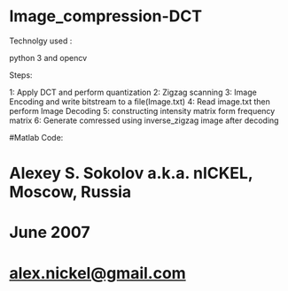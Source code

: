 # Image_compression-DCT

Technolgy used :

python 3 and opencv

Steps:

1: Apply DCT and perform quantization
2: Zigzag scanning
3: Image Encoding and write bitstream to a file(Image.txt)
4: Read image.txt then perform Image Decoding 
5: constructing intensity matrix form frequency matrix
6: Generate comressed using inverse_zigzag image after decoding


#Matlab Code:
# Alexey S. Sokolov a.k.a. nICKEL, Moscow, Russia
# June 2007
# alex.nickel@gmail.com
